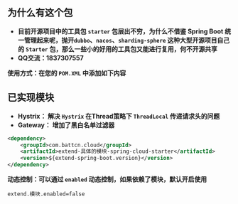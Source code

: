 ## 为什么有这个包

- **目前开源项目中的工具包 `starter` 包层出不穷，为什么不借鉴 Spring Boot 统一管理起来呢，抛开`dubbo`、`nacos`、`sharding-sphere` 这种大型开源项目自己的 `Starter` 包，那么一些小的好用的工具包又能进行复用，何不开源共享**
- **QQ交流：1837307557**

**使用方式：在您的 `POM.XML` 中添加如下内容**

## 已实现模块

- **Hystrix： 解决 `Hystrix` 在Thread策略下 `ThreadLocal` 传递请求头的问题**
- **Gateway： 增加了黑白名单过滤器**



```xml
<dependency>
    <groupId>com.battcn.cloud</groupId>
    <artifactId>extend-具体的模块-spring-cloud-starter</artifactId>
    <version>${extend-spring-boot.version}</version>
</dependency>
```

**动态控制：可以通过 `enabled` 动态控制，如果依赖了模块，默认开启使用**
``` properties
extend.模块.enabled=false
```